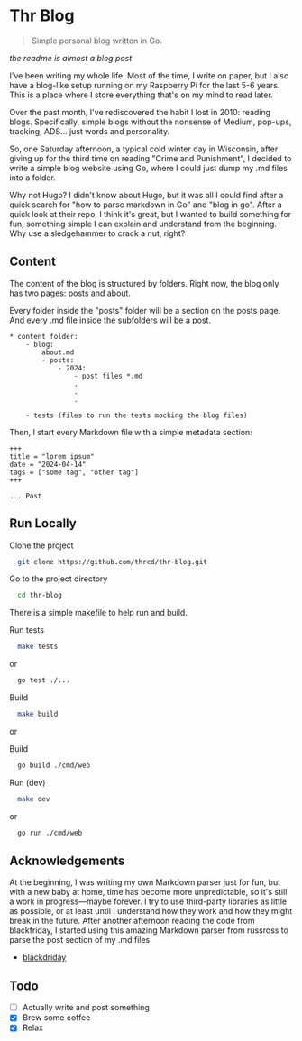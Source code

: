 
# Thr Blog

> Simple personal blog written in Go.

_the readme is almost a blog post_

I've been writing my whole life. Most of the time, I write on paper, but I also have a blog-like setup running on my Raspberry Pi for the last 5-6 years. This is a place where I store everything that's on my mind to read later.

Over the past month, I've rediscovered the habit I lost in 2010: reading blogs. Specifically, simple blogs without the nonsense of Medium, pop-ups, tracking, ADS... just words and personality.

So, one Saturday afternoon, a typical cold winter day in Wisconsin, after giving up for the third time on reading "Crime and Punishment", I decided to write a simple blog website using Go, where I could just dump my .md files into a folder.

Why not Hugo? I didn't know about Hugo, but it was all I could find after a quick search for "how to parse markdown in Go" and "blog in go". After a quick look at their repo, I think it's great, but I wanted to build something for fun, something simple I can explain and understand from the beginning. Why use a sledgehammer to crack a nut, right?

## Content

The content of the blog is structured by folders. Right now, the blog only has two pages: posts and about.

Every folder inside the "posts" folder will be a section on the posts page. And every .md file inside the subfolders will be a post.

```
* content folder:
    - blog:
        about.md
        - posts:
            - 2024:
                - post files *.md
                .
                .
                .

    - tests (files to run the tests mocking the blog files)
```

Then, I start every Markdown file with a simple metadata section:

```
+++
title = "lorem ipsum"
date = "2024-04-14" 
tags = ["some tag", "other tag"]
+++

... Post

```


## Run Locally

Clone the project

```bash
  git clone https://github.com/thrcd/thr-blog.git
```

Go to the project directory

```bash
  cd thr-blog
```

There is a simple makefile to help run and build. 

Run tests

```bash
  make tests
```

or 

```bash
  go test ./...
```

Build

```bash
  make build
```
or 

Build

```bash
  go build ./cmd/web
```

Run (dev)

```bash
  make dev
```

or 

```bash
  go run ./cmd/web
```

## Acknowledgements

At the beginning, I was writing my own Markdown parser just for fun, but with a new baby at home, time has become more unpredictable, so it's still a work in progress—maybe forever. I try to use third-party libraries as little as possible, or at least until I understand how they work and how they might break in the future. After another afternoon reading the code from blackfriday, I started using this amazing Markdown parser from russross to parse the post section of my .md files.

 - [blackdriday](github.com/russross/blackfriday/v2)
## Todo

- [ ]  Actually write and post something
- [x]  Brew some coffee
- [x]  Relax  
